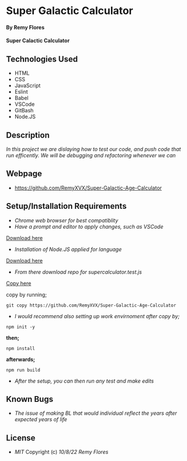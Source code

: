 # Super Galactic Calculator

#### By Remy Flores

#### Super Calactic Calculator

## Technologies Used
* HTML
* CSS
* JavaScript
* Eslint
* Babel
* VSCode
* GitBash
* Node.JS

## Description
_In this project we are dislaying how to test our code, and push code that run efficently. We will be debugging and refactoring whenever we can_

## Webpage
* https://github.com/RemyXVX/Super-Galactic-Age-Calculator

## Setup/Installation Requirements
* _Chrome web browser for best compatiblity_
* _Have a prompt and editor to apply changes, such as VSCode_

[Download here](https://code.visualstudio.com/download)
* _Installation of Node.JS applied for language_

[Download here](https://nodejs.org/en/download/) 
* _From there download repo for *supercalculator.test.js*_

[Copy here](https://github.com/RemyXVX/Super-Galactic-Age-Calculator)

copy by running;
```
git copy https://github.com/RemyXVX/Super-Galactic-Age-Calculator
````
* _I would recommend also setting up work envirnoment after copy by;_
```
npm init -y
```
**then;**
```
npm install
```
**afterwards;**
```
npm run build
```
* _After the setup, you can then run any test and make edits_

## Known Bugs
* _The issue of making BL that would individual reflect the years after expected years of life_

## License
* _MIT_
Copyright (c) _10/8/22_ _Remy Flores_